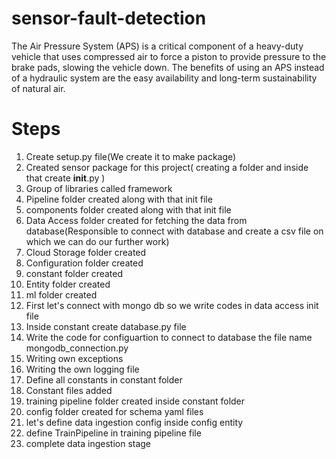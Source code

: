 # sensor-fault-detection
The Air Pressure System (APS) is a critical component of a heavy-duty vehicle that uses compressed air to force a piston to provide pressure to the brake pads, slowing the vehicle down. The benefits of using an APS instead of a hydraulic system are the easy availability and long-term sustainability of natural air.
# Steps
1. Create setup.py file(We create it to make package)
2. Created sensor package for this project(
    creating a folder and inside that create __init__.py
)
3. Group of libraries called framework
4. Pipeline folder created along with that init file
5. components folder created along with that init file
6. Data Access folder created for fetching the data from database(Responsible to connect with database and create a csv file on which we can do our further work)
7. Cloud Storage folder created
8. Configuration folder created
9. constant folder created
10. Entity folder created
11. ml folder created
12. First let's connect with mongo db so we write codes in data access init file
13. Inside constant create database.py file 
14. Write the code for configuartion to connect to database the file name mongodb_connection.py
15. Writing own exceptions
16. Writing the own logging file
17. Define all constants in constant folder
18. Constant files added
19. training pipeline folder created inside constant folder
20. config folder created for schema yaml files
21. let's define data ingestion config inside config entity
22. define TrainPipeline in training pipeline file
23. complete data ingestion stage





